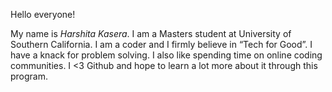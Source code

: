 Hello everyone!

My name is _Harshita Kasera_. 
I am a Masters student at University of Southern California.
I am a coder and I firmly believe in “Tech for Good”. 
I have a knack for problem solving. 
I also like spending time on online coding communities.
I <3 Github and hope to learn a lot more about it through this program.
